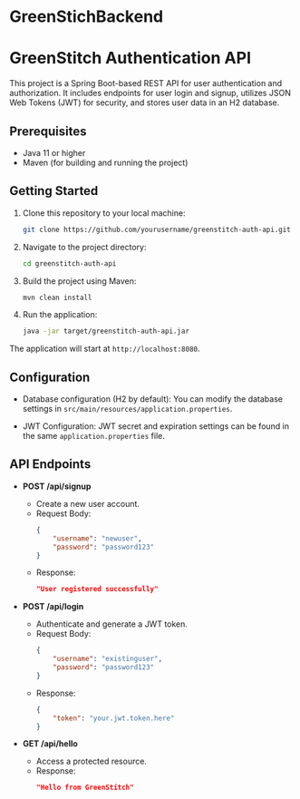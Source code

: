 # GreenStichBackend

# GreenStitch Authentication API

This project is a Spring Boot-based REST API for user authentication and authorization. It includes endpoints for user login and signup, utilizes JSON Web Tokens (JWT) for security, and stores user data in an H2 database.

## Prerequisites

- Java 11 or higher
- Maven (for building and running the project)

## Getting Started

1. Clone this repository to your local machine:

   ```bash
   git clone https://github.com/yourusername/greenstitch-auth-api.git
   ```

2. Navigate to the project directory:

   ```bash
   cd greenstitch-auth-api
   ```

3. Build the project using Maven:

   ```bash
   mvn clean install
   ```

4. Run the application:

   ```bash
   java -jar target/greenstitch-auth-api.jar
   ```

The application will start at `http://localhost:8080`.


## Configuration

- Database configuration (H2 by default): You can modify the database settings in `src/main/resources/application.properties`.

- JWT Configuration: JWT secret and expiration settings can be found in the same `application.properties` file.

## API Endpoints

- **POST /api/signup**
  - Create a new user account.
  - Request Body:
    ```json
    {
        "username": "newuser",
        "password": "password123"
    }
    ```
  - Response:
    ```json
    "User registered successfully"
    ```

- **POST /api/login**
  - Authenticate and generate a JWT token.
  - Request Body:
    ```json
    {
        "username": "existinguser",
        "password": "password123"
    }
    ```
  - Response:
    ```json
    {
        "token": "your.jwt.token.here"
    }
    ```

- **GET /api/hello**
  - Access a protected resource.
  - Response:
    ```json
    "Hello from GreenStitch"
    ```
